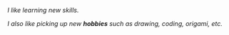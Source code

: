*I like learning new skills.*

*I also like picking up new **hobbies** such as drawing, coding, origami, etc.*
